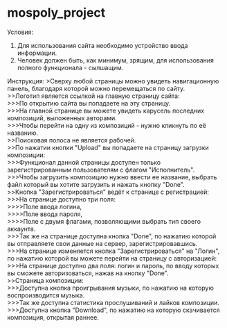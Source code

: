 # mospoly_project

Условия:

1) Для использования сайта необходимо устройство ввода информации.
2) Человек должен быть, как минимум, зрящим, для использования полного функционала - сылшащим.

Инструкция:
    >Сверху любой страницы можно увидеть навигационную панель, благодаря которой можно перемещаться по сайту.  
        >>Логотип является ссылкой на главную страницу сайта:  
            >>>По открытию сайта вы попадаете на эту страницу.  
            >>>На главной странице вы можете увидеть карусель последних композиций, выложенных авторами.  
            >>>Чтобы перейти на одну из композиций - нужно кликнуть по её названию.  
        >>Поисковая полоса не является рабочей.  
        >>По нажатии кнопки "Upload" вы попадаете на страницу загрузки композиции:  
            >>>Функционал данной страницы доступен только зарегистрированным пользователям с флагом "Исполнитель".  
            >>>Чтобы загрузить композицию нужно ввести ее название, выбрать файл который вы хотите загрузить и нажать кнопку "Done".  
        >>Кнопка "Зарегистрироваться" ведёт к странице с регистрацией:  
            >>>На странице доступно три поля:  
                >>>>Поле ввода логина,  
                >>>>Поле ввода пароля,  
                >>>>Поле с двумя флагами, позволяющими выбрать тип своего аккаунта.  
            >>>Так же на странице доступна кнопка "Done", по нажатию которой вы отправляете свои данные на сервер, зарегистрировавшись.  
            >>>На странице изменяется кнопка "Зарегистрироваться" на "Логин", по нажатию которой вы можете перейти на страницу с авторизацией:  
            >>>На странице доступно два поля: логин и пароль, по вводу которых вы сможете авторизоваться, нажав на кнопку "Done".  
        >>Страница композиции:  
            >>>Доступна кнопка проигрывания музыки, по нажатию на которую воспроизводится музыка.  
            >>>Так же доступна статистика прослушиваний и лайков композиции.  
            >>>Доступна кнопка "Download", по нажатию на которую скачивается композиция, открытая раннее.  
    

